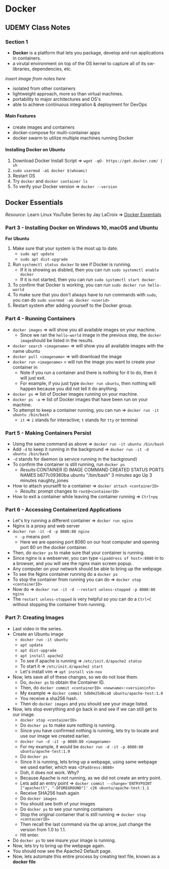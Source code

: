 # Docker

## UDEMY Class Notes

### Section 1

* **Docker** is a platform that lets you package, develop and run applications in containers.
* a virutal environment on top of the OS kernel to capture all of its sw-libraries, dependencies, etc.

_insert image from notes here_

* isolated from other containers
* lightweight approach, more so than virtual machines.
* portability to major architectures and OS's
* able to achieve continuous integration & deployment for DevOps

#### Main Features

* create images and containers
* docker-compose for multi-container apps
* docker swarm to utilize multiple machines running Docker

#### Installing Docker on Ubuntu

1. Download Docker Install Script => `wget -qO- https://get.docker.com/ | sh`
2. `sudo usermod -aG docker $(whoami)`
3. Restart OS
4. Try `docker` and `docker container ls`
5. To verify your Docker version => `docker --version`



## Docker Essentials 

_Resource_: Learn Linux YouTube Series by Jay LaCroix => [Docker Essentials](https://youtube.com/playlist?list=PLT98CRl2KxKECHltRib03tG8pyKEzwf9t)

### Part 3 - Installing Docker on Windows 10, macOS and Ubuntu

**For Ubuntu**

1. Make sure that your system is the most up to date.
    * `sudo apt update`
    * `sudo apt dist-upgrade`
2. Run `systemctl status docker` to see if Docker is running.
    * If it is showing as disbled, then you can run `sudo systemctl enable docker`
    * If it is not started, then you can run `sudo systemctl start docker`
3. To confirm that Docker is working, you can run `sudo docker run hello-world`
4. To make sure that you don't always have to run commands with `sudo`, you can do `sudo usermod -aG docker <userid>`
5. Restart system after adding yourself to the Docker group.

### Part 4 - Running Containers 

* `docker images` => will show you all available images on your machine.
    * Since we ran the `hello-world` image in the previous step, the `docker image`should be listed in the results.
* `docker search <imagename>` => will show you all available images with the name ubuntu
* `docker pull <imagename>` => will download the image
* `docker run <imagename>` = will run the image you want to create your container in
    * Note if you run a container and there is nothing for it to do, then it will just exit.
    * For example, if you just type `docker run ubuntu`, then nothing will happen because you did not tell it do anything.
* `docker ps` => list of Docker images running on your machine.
* `docker ps -a` => list of Docker images that have been run on your machine.
* To attempt to keep a container running, you can run => `docker run -it ubuntu /bin/bash`
    * `it` => `i` stands for interactive; `t` stands for `tty` or terminal

### Part 5 - Making Containers Persist

* Using the same command as above => `docker run -it ubuntu /bin/bash`
* Add `-d` to keep it running in the background => `docker run -it -d ubuntu /bin/bash`
* `-d` stands for daemon (a service running in the background) 
* To confirm the container is still running, run `docker ps`
    * _Results_:CONTAINER ID   IMAGE     COMMAND       CREATED         STATUS         PORTS     NAMES
                b677c09360ba   ubuntu    "/bin/bash"   3 minutes ago   Up 3 minutes         naughty_jones
* How to attach yourselft to a container => `docker attach <containerID>`
    * _Results_: prompt changes to `root@<containerID>`
* How to exit a container while leaving the container running => `Ctrl+pq`

### Part 6 - Accessing Containerized Applications

* Let's try running a different container => `docker run nginx`
* Nginx is a proxy and web server
* `docker run -it -d -p 8080:80 nginx`
    * `-p` means port
    * Here we are opening port 8080 on our host computer and opening port 80 on the docker container.
* Then, do `docker ps` to make sure that your container is running.
* Since nginx is a webserver, you can type `<ipaddress of host>:8080` in to a browser, and you will see the nginx main screen popup.
* Any computer on your network should be able to bring up the webpage.
* To see the Nginx container running do a `docker ps`
* To stop the container from running you can do => `docker stop <containerID>`
* Now do =>  `docker run -it -d --restart unless-stopped -p 8080:80 nginx`
* The `restart unless-stopped` is very helpful so you can do a `Ctrl+C` without stopping the container from running.

### Part 7: Creating Images

* Last video in the series.
* Create an Ubuntu image
    * `docker run -it ubuntu`
    * `apt update`
    * `apt dist-upgrade`
    * `apt install apache2`
    * To see if apache is running => `/etc/init.d/apache2 status`
    * To start it => `/etc/init.d/apache2 start`
    * Let's install vim => `apt install vim-nox`
* Now, lets save all of these changes, so we do not lose them.
    * Do, `docker ps` to obtain the Container ID.
    * Then, do `docker commit <containerID> <newname>:<versioninfo>`
    * My example => `docker commit 5db0e25d6ca0 ubuntu/apache-test:1.0`
    * You receive a sha256 hash.
    * Then do `docker images` and you should see your image listed.
* Now, lets stop everything and go back in and see if we can still get to our image.
    * `docker stop <containerID>`
    * Do `docker ps` to make sure nothing is running.
    * Since you have confirmed nothing is running, lets try to locate and use our image we created earlier.
    * `docker run -d -it -p 8080:80 <imagename>`
    * For my example, it would be `docker run -d -it -p 8080:80 ubuntu/apache-test:1.0`
    * Do `docker ps`
    * Since it is running, lets bring up a webpage, using same webpage we used earlier, which was `<IPaddress:8080>`
    * Doh, it does not work.  Why?
    * Because Apache is not running, as we did not create an entry point.
    * Lets add an entry point => `docker commit --change='ENTRYPOINT ["apachectl", "-DFOREGROUND"]' c26 ubuntu/apache-test:1.1`
    * Receive SHA256 hash again
    * Do `docker images`
    * You should see both of your images
    * Do `docker ps` to see your running containers
    * Stop the original container that is still running => `docker stop <containerID>`
    * Then recall the last command via the up arrow, just change the version from 1.0 to 1.1.
    * Hit enter.
* Do `docker ps` to see insure your image is running.
* Now, lets try to bring up the webpage again.
* You should now see the Apache2 Default page.
* Now, lets automate this entire process by creating text file, known as a **docker file**









